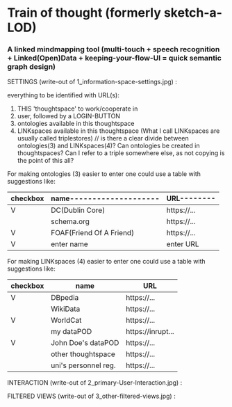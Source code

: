 # Train of thought (formerly sketch-a-LOD)

### A linked mindmapping tool (multi-touch + speech recognition + Linked(Open)Data + keeping-your-flow-UI = quick semantic graph design)


SETTINGS (write-out of 1_information-space-settings.jpg) :

everything to be identified with URL(s):
1. THIS 'thoughtspace' to work/cooperate in
2. user, followed by a LOGIN-BUTTON
3. ontologies available in this thoughtspace
4. LINKspaces available in this thoughtspace (What I call LINKspaces are usually called triplestores)
// is there a clear divide between ontologies(3) and LINKspaces(4)? Can ontologies be created in thoughtspaces? Can I refer to a triple somewhere else, as not copying is the point of this all?

For making ontologies (3) easier to enter one could use a table with suggestions like:

|checkbox|name--------------------|URL--------|
|--------|------------------------|-----------|
|      V |DC(Dublin Core)         |https://...|
|        |schema.org              |https://...|
|      V |FOAF(Friend Of A Friend)|https://...|
|      V | enter name             | enter URL |

For making LINKspaces (4) easier to enter one could use a table with suggestions like:

|checkbox|name                    |URL              |
|--------|------------------------|-----------------|
|      V |DBpedia                 |https://...      |
|        |WikiData                |https://...      |
|      V |WorldCat                |https://...      |
|        |my dataPOD              |https://inrupt...|
|      V |John Doe's dataPOD      |https://...      |
|        |other thoughtspace      |https://...      |
|        |uni's personnel reg.    |https://...      |


INTERACTION (write-out of 2_primary-User-Interaction.jpg) :


FILTERED VIEWS (write-out of 3_other-filtered-views.jpg) :
